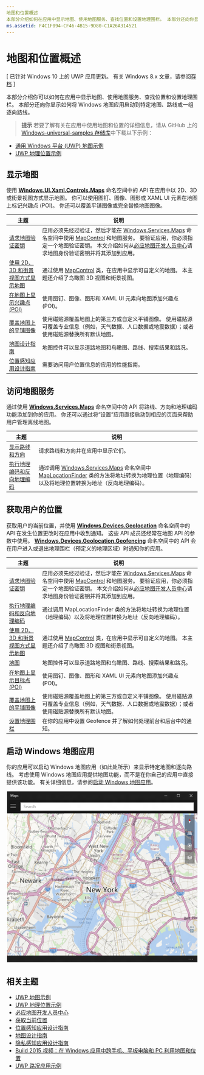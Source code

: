 ```yaml
---
地图和位置概述
本部分介绍如何在应用中显示地图、使用地图服务、查找位置和设置地理围栏。 本部分还向你显示如何将 Windows 地图应用启动到特定地图、路线或一组逐向路线。
ms.assetid: F4C1F094-CF46-4B15-9D80-C1A26A314521
---
```


# 地图和位置概述


\[ 已针对 Windows 10 上的 UWP 应用更新。 有关 Windows 8.x 文章，请参阅[存档](http://go.microsoft.com/fwlink/p/?linkid=619132) \]


本部分介绍你可以如何在应用中显示地图、使用地图服务、查找位置和设置地理围栏。 本部分还向你显示如何将 Windows 地图应用启动到特定地图、路线或一组逐向路线。

> **提示** 若要了解有关在应用中使用地图和位置的详细信息，请从 GitHub 上的 [Windows-universal-samples 存储库](http://go.microsoft.com/fwlink/p/?LinkId=619979)中下载以下示例：
-   [通用 Windows 平台 (UWP) 地图示例](http://go.microsoft.com/fwlink/p/?LinkId=619977)
-   [UWP 地理位置示例](http://go.microsoft.com/fwlink/p/?linkid=533278)

 

## 显示地图


使用 [**Windows.UI.Xaml.Controls.Maps**](https://msdn.microsoft.com/library/windows/apps/dn610751) 命名空间中的 API 在应用中以 2D、3D 或街景视图方式显示地图。 你可以使用图钉、图像、图形或 XAML UI 元素在地图上标记兴趣点 (POI)。 你还可以覆盖平铺图像或完全替换地图图像。

| 主题 | 说明 |
|-------|-------------|
| [请求地图验证密钥](authentication-key.md) | 应用必须先经过验证，然后才能在 [Windows.Services.Maps](https://msdn.microsoft.com/library/windows/apps/dn636979) 命名空间中使用 [MapControl](https://msdn.microsoft.com/library/windows/apps/dn637004) 和地图服务。 要验证应用，你必须指定一个地图验证密钥。 本文介绍如何从[必应地图开发人员中心](https://www.bingmapsportal.com/)请求地图身份验证密钥并将其添加到应用。 |
| [使用 2D、3D 和街景视图方式显示地图](display-maps.md) | 通过使用 [MapControl](https://msdn.microsoft.com/library/windows/apps/dn637004) 类，在应用中显示可自定义的地图。 本主题还介绍了鸟瞰图 3D 视图和街景视图。 |
| [在地图上显示兴趣点 (POI)](display-poi.md) | 使用图钉、图像、图形和 XAML UI 元素向地图添加兴趣点 (POI)。 |
| [覆盖地图上的平铺图像](overlay-tiled-images.md) | 使用磁贴源覆盖地图上的第三方或自定义平铺图像。 使用磁贴源可覆盖专业信息（例如，天气数据、人口数据或地震数据）；或者使用磁贴源替换所有默认地图。 |
| [地图设计指南](controls-map.md) | 地图控件可以显示道路地图和鸟瞰图、路线、搜索结果和路况。 |
| [位置感知应用设计指南](guidelines-and-checklist-for-detecting-location.md) | 需要访问用户位置信息的应用的性能指南。 |


## 访问地图服务

通过使用 [**Windows.Services.Maps**](https://msdn.microsoft.com/library/windows/apps/dn636979) 命名空间中的 API 将路线、方向和地理编码功能添加到你的应用。 你还可以通过将“设置”应用直接启动到相应的页面来帮助用户管理离线地图。

| 主题 | 说明 |
|-----------------------------------------------------------|-----------------------------------------------------------------------------------------------------------------------------------------------------------------------------------------------------------------------------------------------------------------------------------------------------------------------------------------------|
| [显示路线和方向](routes-and-directions.md) | 请求路线和方向并在应用中显示它们。 |
| [执行地理编码和反向地理编码](geocoding.md) | 通过调用 [Windows.Services.Maps](https://msdn.microsoft.com/library/windows/apps/dn636979) 命名空间中 [MapLocationFinder](https://msdn.microsoft.com/library/windows/apps/dn627550) 类的方法将地址转换为地理位置（地理编码）以及将地理位置转换为地址（反向地理编码）。 |


## 获取用户的位置

获取用户的当前位置，并使用 [**Windows.Devices.Geolocation**](https://msdn.microsoft.com/library/windows/apps/br225603) 命名空间中的 API 在发生位置更改时在应用中收到通知。 这些 API 成员还经常在地图 API 的参数中使用。 [
            **Windows.Devices.Geolocation.Geofencing**](https://msdn.microsoft.com/library/windows/apps/dn263744) 命名空间中的 API 会在用户进入或退出地理围栏（预定义的地理区域）时通知你的应用。

| 主题 | 说明 |
|-------------------------------------------------------------------|---------------------------------------------------------------------------------------------------------------------------------------------------------------------------------------------------------------------------------------------------------------------------------------------------------------------------------------------------------------------------------------------------------------------------------------------------------------------------------------|
| [请求地图验证密钥](authentication-key.md) | 应用必须先经过验证，然后才能在 [Windows.Services.Maps](https://msdn.microsoft.com/library/windows/apps/dn636979) 命名空间中使用 [MapControl](https://msdn.microsoft.com/library/windows/apps/dn637004) 和地图服务。 要验证应用，你必须指定一个地图验证密钥。 本文介绍如何从[必应地图开发人员中心](https://www.bingmapsportal.com/)请求地图身份验证密钥并将其添加到应用。 |
| [执行地理编码和反向地理编码](geocoding.md) | 通过调用 MapLocationFinder 类的方法将地址转换为地理位置（地理编码）以及将地理位置转换为地址（反向地理编码）。 |
| [使用 2D、3D 和街景视图方式显示地图](display-maps.md) | 通过使用 [MapControl](https://msdn.microsoft.com/library/windows/apps/dn637004) 类，在应用中显示可自定义的地图。 本主题还介绍了鸟瞰图 3D 视图和街景视图。 |
| [地图](controls-map.md) | 地图控件可以显示道路地图和鸟瞰图、路线、搜索结果和路况。 |
| [在地图上显示目标点 (POI)](display-poi.md) | 使用图钉、图像、图形和 XAML UI 元素向地图添加兴趣点 (POI)。 |
| [覆盖地图上的平铺图像](overlay-tiled-images.md) | 使用磁贴源覆盖地图上的第三方或自定义平铺图像。 使用磁贴源可覆盖专业信息（例如，天气数据、人口数据或地震数据）；或者使用磁贴源替换所有默认地图。 |
| [设置地理围栏](set-up-a-geofence.md) | 在你的应用中设置 Geofence 并了解如何处理前台和后台中的通知。 |

## 启动 Windows 地图应用

你的应用可以启动 Windows 地图应用（如此处所示）来显示特定地图和逐向路线。 考虑使用 Windows 地图应用提供地图功能，而不是在你自己的应用中直接提供该功能。 有关详细信息，请参阅[启动 Windows 地图应用](https://msdn.microsoft.com/library/windows/apps/mt228341)。

![Windows 地图应用的示例。](images/mapnyc.png)

## 相关主题

* [UWP 地图示例](http://go.microsoft.com/fwlink/p/?LinkId=619977)
* [UWP 地理位置示例](http://go.microsoft.com/fwlink/p/?linkid=533278)
* [必应地图开发人员中心](https://www.bingmapsportal.com/)
* [获取当前位置](get-location.md)
* [位置感知应用设计指南](guidelines-and-checklist-for-detecting-location.md)
* [地图设计指南](controls-map.md)
* [隐私感知应用设计指南](https://msdn.microsoft.com/library/windows/apps/hh768223)
* [Build 2015 视频：在 Windows 应用中跨手机、平板电脑和 PC 利用地图和位置](https://channel9.msdn.com/Events/Build/2015/2-757)
* [UWP 路况应用示例](http://go.microsoft.com/fwlink/p/?LinkId=619982)





<!--HONumber=Mar16_HO1-->


